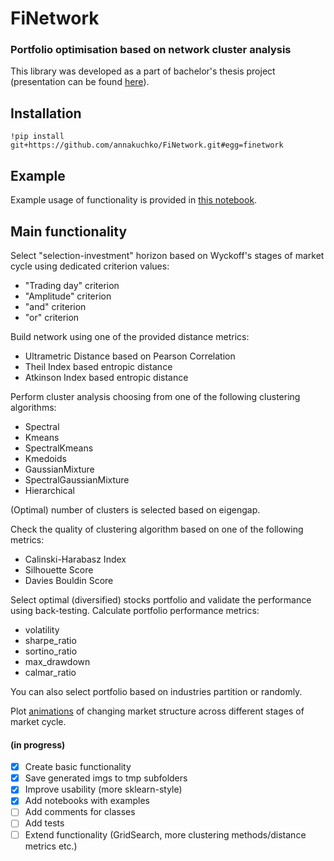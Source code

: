 # FiNetwork
### Portfolio optimisation based on network cluster analysis
This library was developed as a part of bachelor's thesis project (presentation can be found [here](https://github.com/annakuchko/FiNetwork/blob/main/Diploma_eng.pdf)).

## Installation
```
!pip install git+https://github.com/annakuchko/FiNetwork.git#egg=finetwork
```

## Example
Example usage of functionality is provided in [this notebook]().

## Main functionality

Select "selection-investment" horizon based on Wyckoff's stages of market cycle using dedicated criterion values:
- "Trading day" criterion
- "Amplitude" criterion
- "and" criterion
- "or" criterion

Build network using one of the provided distance metrics:
- Ultrametric Distance based on Pearson Correlation
- Theil Index based entropic distance
- Atkinson Index based entropic distance

Perform cluster analysis choosing from one of the following clustering algorithms:
- Spectral
- Kmeans
- SpectralKmeans
- Kmedoids
- GaussianMixture
- SpectralGaussianMixture
- Hierarchical

(Optimal) number of clusters is selected based on eigengap.

Check the quality of clustering algorithm based on one of the following metrics:
- Calinski-Harabasz Index
- Silhouette Score
- Davies Bouldin Score

Select optimal (diversified) stocks portfolio and validate the performance using back-testing. Calculate portfolio performance metrics:
- volatility
- sharpe_ratio
- sortino_ratio
- max_drawdown
- calmar_ratio

You can also select portfolio based on industries partition or randomly.

Plot [animations](https://github.com/annakuchko/FiNetwork/blob/main/imgs/pearson_Spectral_clustering_partition.gif) of changing market structure across different stages of market cycle.


#### (in progress)
- [x] Create basic functionality 
- [x] Save generated imgs to tmp subfolders
- [x] Improve usability (more sklearn-style)
- [x] Add notebooks with examples
- [ ] Add comments for classes
- [ ] Add tests
- [ ] Extend functionality (GridSearch, more clustering methods/distance metrics etc.)
